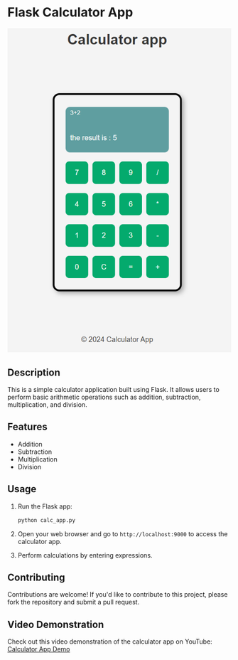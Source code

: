 # Flask Calculator App

![Calculator App](images/app_image.PNG)

## Description

This is a simple calculator application built using Flask. It allows users to perform basic arithmetic operations such as addition, subtraction, multiplication, and division.

## Features

- Addition
- Subtraction
- Multiplication
- Division

## Usage

1. Run the Flask app:

    ```bash
    python calc_app.py
    ```

2. Open your web browser and go to `http://localhost:9000` to access the calculator app.

3. Perform calculations by entering expressions.


## Contributing

Contributions are welcome! If you'd like to contribute to this project, please fork the repository and submit a pull request.

## Video Demonstration

Check out this video demonstration of the calculator app on YouTube: [Calculator App Demo](https://youtu.be/j8_xd0HsMr0)


